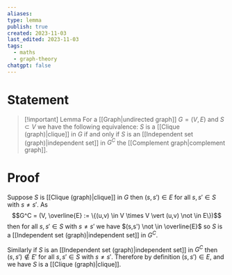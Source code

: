 ```yaml
---
aliases: 
type: lemma
publish: true
created: 2023-11-03
last_edited: 2023-11-03
tags:
  - maths
  - graph-theory
chatgpt: false
---
```

# Statement

> [!important] Lemma
> For a [[Graph|undirected graph]] $G = (V,E)$ and $S \subset V$ we have the following equivalence: 
> $S$ is a [[Clique (graph)|clique]] in $G$ if and only if $S$ is an [[Independent set (graph)|independent set]] in $G^C$ the [[Complement graph|complement graph]].

# Proof

Suppose $S$ is [[Clique (graph)|clique]] in $G$ then $(s,s') \in E$ for all $s, s' \in S$ with $s \not = s'$. As 
$$G^C = (V, \overline{E} := \{(u,v) \in V \times V \vert (u,v) \not \in E\})$$
then for all $s, s' \in S$ with $s \not = s'$ we have $(s,s') \not \in \overline{E}$ so $S$ is a [[Independent set (graph)|independent set]] in $G^C$.

Similarly if $S$ is an [[Independent set (graph)|independent set]] in $G^C$ then $(s,s') \not \in E'$ for all $s, s' \in S$ with $s \not = s'$. Therefore by definition $(s,s') \in E$, and we have $S$ is a [[Clique (graph)|clique]].
